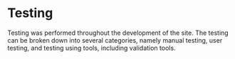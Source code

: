 # Testing
Testing was performed throughout the development of the site. The testing can be broken down into several categories, namely manual testing, user testing, and testing using tools, including validation tools. 